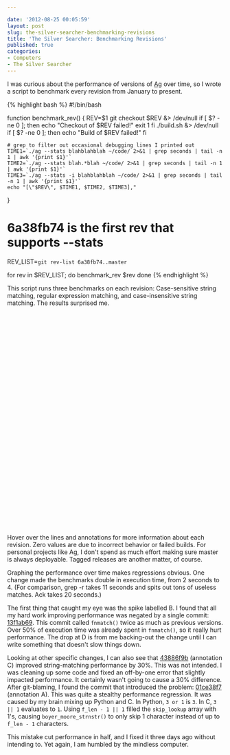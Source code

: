 ```yaml
---

date: '2012-08-25 00:05:59'
layout: post
slug: the-silver-searcher-benchmarking-revisions
title: 'The Silver Searcher: Benchmarking Revisions'
published: true
categories:
- Computers
- The Silver Searcher
---
```


I was curious about the performance of versions of [Ag](https://github.com/ggreer/the_silver_searcher) over time, so I wrote a script to benchmark every revision from January to present.

{% highlight bash %}
#!/bin/bash

function benchmark_rev() {
    REV=$1
    git checkout $REV &> /dev/null
    if [ $? -ne 0 ]; then
        echo "Checkout of $REV failed!"
        exit 1
    fi
    ./build.sh &> /dev/null
    if [ $? -ne 0 ]; then
        echo "Build of $REV failed!"
    fi

    # grep to filter out occasional debugging lines I printed out
    TIME1=`./ag --stats blahblahblah ~/code/ 2>&1 | grep seconds | tail -n 1 | awk '{print $1}'`
    TIME2=`./ag --stats blah.*blah ~/code/ 2>&1 | grep seconds | tail -n 1 | awk '{print $1}'`
    TIME3=`./ag --stats -i blahblahblah ~/code/ 2>&1 | grep seconds | tail -n 1 | awk '{print $1}'`
    echo "[\"$REV\", $TIME1, $TIME2, $TIME3],"
}

# 6a38fb74 is the first rev that supports --stats
REV_LIST=`git rev-list 6a38fb74..master`

for rev in $REV_LIST; do
    benchmark_rev $rev
done
{% endhighlight %}

This script runs three benchmarks on each revision: Case-sensitive string matching, regular expression matching, and case-insensitive string matching. The results surprised me.

<div id="chart_div" style="width: 672px; height: 500px;"> </div>

Hover over the lines and annotations for more information about each revision. Zero values are due to incorrect behavior or failed builds. For personal projects like Ag, I don't spend as much effort making sure master is always deployable. Tagged releases are another matter, of course.

Graphing the performance over time makes regressions obvious. One change made the benchmarks double in execution time, from 2 seconds to 4. (For comparison, grep -r takes 11 seconds and spits out tons of useless matches. Ack takes 20 seconds.)

The first thing that caught my eye was the spike labelled B. I found that all my hard work improving performance was negated by a single commit: [13f1ab69](https://github.com/ggreer/the_silver_searcher/commit/13f1ab693ca056698a370c65b8d139faed782261). This commit called `fnmatch()` twice as much as previous versions. Over 50% of execution time was already spent in `fnmatch()`, so it really hurt performance. The drop at D is from me backing-out the change until I can write something that doesn't slow things down.

Looking at other specific changes, I can also see that [43886f9b](https://github.com/ggreer/the_silver_searcher/commit/43886f9b08d0772b54f21a291a0794d060f700f7) (annotation C) improved string-matching performance by 30%. This was not intended. I was cleaning up some code and fixed an off-by-one error that slightly impacted performance. It certainly wasn't going to cause a 30% difference. After git-blaming, I found the commit that introduced the problem: [01ce38f7](https://github.com/ggreer/the_silver_searcher/commit/01ce38f7f578b6b6141385688ff3c068390635df) (annotation A). This was quite a stealthy performance regression. It was caused by my brain mixing up Python and C. In Python, `3 or 1` is `3`. In C, `3 || 1` evaluates to `1`. Using `f_len - 1 || 1` filled the `skip_lookup` array with 1's, causing `boyer_moore_strnstr()` to only skip 1 character instead of up to `f_len - 1` characters.

This mistake cut performance in half, and I fixed it three days ago without intending to. Yet again, I am humbled by the mindless computer.

<script type="text/javascript" src="https://www.google.com/jsapi"> </script>
<script type="text/javascript">
  // Load the Visualization API and the piechart package.
  google.load('visualization', '1.0', {'packages':['corechart']});

  // Set a callback to run when the Google Visualization API is loaded.
  google.setOnLoadCallback(drawChart);

  // Callback that creates and populates a data table,
  // instantiates the pie chart, passes in the data and
  // draws it.
  function drawChart() {
    // Create the data table.
    var data = new google.visualization.DataTable();
    data.addColumn("string", "Revision");
    data.addColumn({"type": "string", "role": "annotation"});
    data.addColumn({"type": "string", "role": "annotationText"});
    data.addColumn("number", "ag blahblahblah");
    data.addColumn("number", "ag blah.*blah");
    data.addColumn("number", "ag -i blahblahblah");
    data.addRows([
      ["44181463797348858cd784fe7ec6ba9595974f87", null, null, 2.447125, 2.453592, 2.527203],
      ["9926c63c704a0afc2b0ea7f6313393b764806038", null, null, 2.473893, 2.454713, 2.563011],
      ["91e4b6e1e5fe74b4db17123c513fb0c06a92f594", null, null, 2.436783, 2.450894, 2.541754],
      ["1abf57b3829f382f19af62728c82d3b133fec20e", null, null, 2.450197, 2.455612, 2.536369],
      ["ba538f80cffe4ddaaf4b415c866dae9188bc21c1", null, null, 2.443246, 2.450718, 2.531213],
      ["32864224da8fefded881352183d721d610679db3", null, null, 2.438948, 2.458986, 2.545355],
      ["614fd44de9ef2dfbe6271fa72180aea985da5e7c", null, null, 2.461758, 2.448127, 2.563501],
      ["fb48a3b889a20c4940cc19aa86a21d00dcd72831", null, null, 2.440569, 2.465999, 2.530725],
      ["5af86b876479c9edbb21e8b509773d518ce4ab5e", null, null, 2.439520, 2.453838, 2.847319],
      ["47b57a8bdc4bf1d48b0eb8e15181dea5a8a5e65d", null, null, 2.446491, 2.457614, 2.558020],
      ["c7333a5a120da189c0cd87765d11d7885b160b2b", null, null, 2.435911, 2.457472, 2.552993],
      ["54adfce0cf7099f7a13819ef5032347542c5938a", null, null, 2.454247, 2.459558, 2.535551],
      ["4668634e32da322f8218370e283a0bc08bf9c873", null, null, 2.471282, 2.452500, 2.543730],
      ["5c4c9ff750dabb675c02dc1bc233b5678ca3f088", null, null, 2.438637, 2.458889, 2.536287],
      ["ec643dedd77b0761af24459b3012aaecc2c6faea", null, null, 2.442934, 2.459810, 2.562315],
      ["a9b9420e9615f2581fb9d16325817effd1f35081", null, null, 2.447522, 2.465832, 2.528757],
      ["b1f0a4ee05d0d58661da764d17078ea5475e843a", null, null, 2.429483, 2.438657, 2.519221],
      ["7601fbb470ab9101e95a6c2c6a5e5f8f422deda6", null, null, 2.436860, 2.440311, 2.519275],
      ["02922b0a55009963c0f1a323567bcae45bca2e86", null, null, 2.430598, 2.435130, 2.524473],
      ["5c99f5691688547499216d0c7daf1f6fc89a5828", null, null, 2.447069, 2.436634, 2.523311],
      ["ee2127039e6a4311b3e981658a6546b6ed130383", null, null, 2.424768, 2.441598, 2.515442],
      ["18b46a9dbb76604da4615ee2974779b9b9a05bc4", null, null, 2.444614, 2.439495, 2.529400],
      ["30ee9bc6500f1429b224de5c8227d728d4cc167e", null, null, 2.426228, 2.465079, 2.526369],
      ["ca5e7779ac47701e67e875f13a93503c4313a9a4", null, null, 2.429907, 2.439126, 2.518858],
      ["65d1b934a7589a80410868237d2503310a77e8c0", null, null, 2.453211, 2.454187, 2.526243],
      ["05e0995ce547624b88d643952ed2e863298cfe50", null, null, 2.431570, 2.450094, 2.548102],
      ["d52073085016ba989b1bdd2e8c22b169e9727578", null, null, 2.449881, 2.500533, 2.517854],
      ["e60d56e62d99cadd46cee9e1fdc528dbfb82915c", null, null, 2.426334, 2.456009, 2.535067],
      ["7efae7e370a0d8e1b69793780e09a3ca03d15820", null, null, 2.429736, 2.442382, 2.513814],
      ["bc4d9009586c869f3cf0327e122e4129dbd186f0", null, null, 2.424551, 2.432463, 2.521448],
      ["f77f80978fcedd9ca885c7d492832333a3b843b0", null, null, 2.425331, 2.445421, 2.537143],
      ["72ef24539a8cd5aacd739685c6438e2b91c59a44", null, null, 2.435381, 2.458320, 2.523315],
      ["c2ccd15007fb9aa77ab9b835c1d416b56bf91e74", null, null, 2.424482, 2.435457, 2.513840],
      ["788be3f4c26207ff275d0c1f4a1c810fe9f0e71a", null, null, 2.430501, 2.439303, 2.548394],
      ["64d2ea1dc734770601dbfb9f86771b7d32166fcd", null, null, 2.445332, 2.454144, 2.546450],
      ["60f53d9f68ea423c6120f59146ad1a85b1e2fa56", null, null, 2.449715, 2.450280, 2.523617],
      ["22ee1595a422b308703e1ba2bf63515a4fc36089", null, null, 2.436010, 2.467538, 2.540509],
      ["d5d8ed42037bf8caeaaf0d812a6204b08f184382", null, null, 2.435768, 2.447740, 2.533074],
      ["f7c685dfff75721357b0842d3d54cf8e4b49f1cf", null, null, 2.428962, 2.444708, 2.525685],
      ["377b56ef3f37b5794e5d9abf6a59eef87a2e25fb", null, null, 2.434137, 2.476335, 2.527977],
      ["41ec571e08ead282db02cf82da10b0efb817b902", null, null, 2.440679, 2.456361, 2.517147],
      ["2a72344b080aaa61b7cd7fe77ebcd13b62024e7c", null, null, 2.436124, 2.446591, 2.525233],
      ["863ba982a1f9dd333ff2a80108873d7854a201b0", null, null, 2.421414, 2.440348, 2.522223],
      ["dd466b650d0e62a396bcbf3f5b4be6b8dd45771a", null, null, 2.418038, 2.451946, 2.518171],
      ["b3e8409f3be903e7941e46e87b5245e6e21f0273", null, null, 1.984703, 2.444653, 2.074315],
      ["d07cf7562e09767c0c1dcee74e3ca900e13875cc", null, null, 2.003524, 2.458804, 2.091102],
      ["76fb0928ba768b8d1fee038d1ed5176524a7bd49", null, null, 1.991097, 2.439053, 2.085998],
      ["fd9588264f63efa95670f62c0550a8a4ed07e32e", null, null, 1.994781, 2.463081, 2.073776],
      ["be38a9be58a63e35f635ed14fdc7642c2cd0dac9", null, null, 0, 0, 0],
      ["5d5735b45816d431785d5c21af7a3d364a056348", null, null, 0, 0, 0],
      ["9b8df2393ae9a5fa1330ee5181482b0315f1ad93", null, null, 0, 0, 0],
      ["a213c896924b6ee6f65efbd2e5e61fad6257105c", null, null, 1.990307, 2.438545, 2.084614],
      ["e693ad32b02dbeb9414ae187ae39fd9beab9849d", null, null, 1.991329, 2.454921, 2.077483],
      ["9151801fd84e97475d9419008a30bac4a3c092db", null, null, 2.006487, 2.436207, 2.077086],
      ["a57c478eb8b265918e7ad8d69c480500baa564e9", null, null, 1.999940, 2.470325, 2.076662],
      ["5b904ba6327867e1c558cea19113fc9e8bf5f06b", null, null, 1.993385, 2.437301, 2.086165],
      ["06e52ff12da321952b5143855b6357ded15f80c2", null, null, 1.983818, 2.453530, 2.104478],
      ["024148b7997c5a48ee6fe85d1d4903a2070277ea", null, null, 1.985188, 2.450912, 2.077209],
      ["01434f9cd1a41d30559216f38ac3ec7b9b33a628", null, null, 1.999970, 2.443262, 2.083799],
      ["39e1045673a74ffaa217f9adb0db4735a8b8f8ca", null, null, 1.982899, 2.466367, 2.077040],
      ["921c8f1f3fbd10d75a8c0a5880f1d53984218e07", null, null, 1.979510, 2.452259, 2.099135],
      ["2064b30bf024e7a4b1cc7c23d4736538657acab8", null, null, 1.986939, 2.441607, 2.129032],
      ["652c019388c341fddfda53b3e2af26200d6c5052", null, null, 1.987917, 2.444718, 2.081224],
      ["60a610fc4b4113d26441b6b06055c1ac51578c2d", null, null, 1.991632, 2.445602, 2.076806],
      ["919e87053555bf5815c89a32a09f41edc5158840", null, null, 1.989961, 2.440160, 2.098846],
      ["c729abd1804632436e5a201b00d255c5f88b9a96", null, null, 1.990774, 2.446929, 2.086138],
      ["58f1f946135e2e9d83136b37df43709622054735", null, null, 1.998313, 2.443143, 2.088732],
      ["d5a769d96c9e6a1bf386d90f5db014edbdb3270c", null, null, 1.986815, 2.442869, 2.089600],
      ["9fa2bd4a424dc28c8ae7b9f0504a4914064d8027", null, null, 2.009126, 2.467219, 2.097220],
      ["6e0207f03e234ae32c93986999719ee71dbf3206", null, null, 1.997648, 2.438297, 2.085471],
      ["43eb7b2c2c4c046ed4e580e3d8386bae120b59fb", null, null, 1.988282, 2.449209, 2.084520],
      ["bc090fa6b996b0f0cc8718a0ddcba1f3f1eb3739", null, null, 2.000312, 2.437428, 2.078026],
      ["4090b355c70317ff15ee48715852f69046fc285f", null, null, 1.990429, 2.446452, 2.074055],
      ["8f393b41add25b3d2338cec1018345c2aabdd882", null, null, 1.999358, 2.469972, 2.072981],
      ["6a9bb993424dc2a70c78d812ff4865a240cac060", null, null, 1.978296, 2.433705, 2.080953],
      ["2fc9385436688d27a19002eca006ae490a9d699c", null, null, 1.984752, 2.459250, 2.074600],
      ["a34066802370b5ac32054a84e9423fb574cf6df1", null, null, 1.998852, 2.446769, 2.074730],
      ["1ed88db73e4ca1d9bc88af3f407f896257f289d2", null, null, 1.982650, 2.443469, 2.074420],
      ["b11efd868edaa52ff2cd22d4caa6bbe2e9cd8d5e", null, null, 1.989391, 2.437501, 2.091405],
      ["3bf01c6b20f27d0d3ab8f9c8ee5b40f0d3b9dd94", null, null, 1.982501, 2.446276, 2.073916],
      ["396c5c9a722c090fa1fb55a451296d9821b3a500", null, null, 1.986673, 2.459830, 2.103038],
      ["55817728a18e92e1ffcc0b4d678c0041da7f9af4", null, null, 2.002161, 2.446594, 2.071708],
      ["6c8100f10a3c60903a88f77c94b5c41809562c9f", null, null, 2.017487, 2.436787, 2.069611],
      ["cf5ed11ea92ceb227ee338b9385255c33855c1aa", null, null, 1.983354, 2.446266, 2.081212],
      ["c8e777c2a66caaa7a6b6c7d25c106c87d4c54f31", null, null, 1.978300, 2.443377, 2.075673],
      ["724c7a46fd6d44c47438e0ee5148c42b75eb6c17", null, null, 1.990762, 2.446563, 2.078793],
      ["afd80cd0bff6f5def7fe85984655369f44c2533c", null, null, 2.010005, 2.446422, 2.077540],
      ["86df322972564cd324dab4926d97398a09d469b6", null, null, 1.993575, 2.438844, 2.087920],
      ["ec77b2abc5c8bc9f0b2587085553cb5039c7c211", null, null, 1.989948, 2.461909, 2.104959],
      ["f5bfa73f129b54057fe147ae945851c22c4aa082", null, null, 1.982831, 2.468843, 2.089512],
      ["ff2338aeccee6a1b912184cfd68b99c53d5b9c9d", null, null, 1.988492, 2.433783, 2.077977],
      ["c4a47759f57511322d10a40d4b1e7647a714a5df", null, null, 1.995386, 2.447903, 2.095025],
      ["fbe3bbc31f3bddd4968aa2c31420492a925d6a7e", null, null, 1.979621, 2.457107, 2.076299],
      ["0827f55e9e863e11af9a29970b3b11b789341f67", null, null, 1.995432, 2.433888, 2.071612],
      ["47232105524f6fd7d25e35093ec5de8dcf8ddeef", null, null, 1.995904, 2.441060, 2.093383],
      ["2fdf3522bd9855d1146beb5bf1b361a0948ffffb", null, null, 1.981267, 2.436139, 2.081561],
      ["80b324cce030961445720b806509cab54cc7fe67", null, null, 2.011628, 2.446469, 2.067112],
      ["ae204d4fd57ca18ffb74d894e6b49806dbb55d67", null, null, 1.998857, 2.448184, 2.100410],
      ["21603b561d45e17c877269aa61347c18899d0002", null, null, 1.993097, 2.443495, 2.087485],
      ["c8ed59b8c1c9f2b9eb5ad3955a8d8e746566f266", null, null, 1.995517, 2.462944, 2.087436],
      ["01ce38f7f578b6b6141385688ff3c068390635df", "A", "01ce38f7: f_len regression merged", 3.377963, 2.461669, 4.157862],
      ["a4d0c4aa873e5d0d7778523608120344acb07898", null, null, 3.367368, 2.434579, 4.149762],
      ["c7dc78cb0dd42fddf4a60779e499abe100689367", null, null, 3.389791, 2.432447, 4.138125],
      ["c2a74e149e5c6ff47f2b227d9f9b2ccaec4e723e", null, null, 3.373089, 2.454335, 4.146946],
      ["be67bd77f5668d0b6f5805edfbd13d2146777b35", null, null, 3.378335, 2.465618, 4.148667],
      ["abb4a7a356d6ab6c2deff069902546e79e9a64c3", null, null, 3.370707, 2.442066, 4.146086],
      ["271bc536ebff69081bf5b81eb8d009df0a4fe07b", null, null, 3.371801, 2.439444, 4.148813],
      ["ebb212ee571147fa4bfb4bed3545815176de65a0", null, null, 3.366095, 2.441801, 4.145235],
      ["7d6d36214b42a549a5b293dba1cc5baa7650cdab", null, null, 3.366371, 2.444828, 4.163001],
      ["b9ae7dd90fed6c7dc1ecc1ddc732ebdf6c2773cf", null, null, 3.387894, 2.437446, 4.172279],
      ["d009d56a2af64bf814f72f8ff53089ff4cc142ab", null, null, 3.369680, 2.446599, 4.149243],
      ["d0b840091c958a1d40b81f9199a533314305a8a4", null, null, 3.378871, 2.446280, 4.164922],
      ["6ac56f526b24943362b9b8550fef1fe87ea33589", null, null, 3.371362, 2.467731, 4.156095],
      ["83fd04f18e538d023d0f6b8a532b2921bbbfcae4", null, null, 3.369101, 2.462016, 4.158034],
      ["a23313a830b58543c48351e36667111fb3c6520b", null, null, 3.385256, 2.446307, 4.179936],
      ["288545da09b8b19354a2f77d0b1f66239c1f12ea", null, null, 3.372999, 2.450938, 4.161639],
      ["12bbfe2ef33968410dc7c199625ce84df76de82e", null, null, 3.372526, 2.449366, 4.145652],
      ["f3398f648c5bf22458b87b5c5a7688979765015b", null, null, 3.373155, 2.448724, 4.159741],
      ["01f794772ebe12e8c59160c1cc6d323f07a17d4b", null, null, 3.388716, 2.447356, 4.157551],
      ["592b106744b8888b6802561dfb1bd5d0b38d4b43", null, null, 3.397420, 2.498142, 4.177687],
      ["c669012f1d05a79614ea5762c7c7748849d26fdb", null, null, 3.409753, 2.494966, 4.177659],
      ["d9bea19902295d584914eb1a588020ed9b0c54c9", null, null, 3.413015, 2.482636, 4.191814],
      ["80e927e7b5e95b728092daf91ba62e42b9053e98", null, null, 3.404508, 2.464561, 4.208573],
      ["08e959c14b90b8507b9ccd42d165ba2d45a2b4f1", null, null, 3.383826, 2.444092, 4.155613],
      ["66fbfde0e024c7462126dabbcaf40492ab4af69b", null, null, 3.391393, 2.459407, 4.169599],
      ["cece178602d87f04b70d1126f7dc8684d273725a", null, null, 3.375776, 2.443057, 4.166286],
      ["79ed7ab95aea3af33c3eb2e40dac38ea8b9edd0d", null, null, 3.369318, 2.455881, 4.155988],
      ["34324cda6382520d87a8b12f8756ce291c523249", null, null, 3.389426, 2.446095, 4.168191],
      ["803a1e34566db9284451bda0a60bc97ca9d535e7", null, null, 3.373488, 2.447734, 4.175015],
      ["5e1fcc440a7c413c902a6bf8d23ad5278dc99a74", null, null, 3.388223, 2.462079, 4.172446],
      ["90da3b1aa8ccd2e70893539122055a970c6a0112", null, null, 3.369852, 2.433170, 4.165103],
      ["9d29f3cfc9598bac8c2dfc74cebf35973407d53f", null, null, 3.375709, 2.432685, 4.157755],
      ["f296a8400b8fe069aaee7ec0cf38c9f7eaff3b86", null, null, 3.408446, 2.442644, 4.159905],
      ["3b61caca996538e24e051484f5c4c729c319f5b5", null, null, 3.378740, 2.446075, 4.154357],
      ["3dfb19dd124b05e70d741c9834b02e81775eb83e", null, null, 3.374147, 2.433200, 4.168372],
      ["021c643ab3ca6f49d89c201b830cb7f84ad13598", null, null, 3.382248, 2.444008, 4.163469],
      ["3c62c85202bc03a4c24a666cf9b5c822d9854509", null, null, 3.384326, 2.456229, 4.153915],
      ["050ead66ee98abbfba639fd5ff7eded53c630455", null, null, 3.391251, 2.450174, 4.166621],
      ["c2a69ca522f0aa6dbc8bdbf55a87b0a2ecd971fc", null, null, 3.394240, 2.488690, 4.164327],
      ["b984997760662c7b4d050aaaf66348df4535c6e8", null, null, 3.400854, 2.444937, 4.143010],
      ["120528369c7393c597955cf04363de049171bcf2", null, null, 3.394592, 2.470610, 4.176218],
      ["a5b9b425739d30b853085d099974764ee5c5b919", null, null, 3.417348, 2.497213, 4.135078],
      ["787f1d597a6d9a6a47023fd52c5386d657cc180e", null, null, 3.371844, 2.449559, 4.165750],
      ["eededaf101597e6a89950c8b14c2238043f909f1", null, null, 3.373005, 2.452242, 4.141430],
      ["948235fe7734c32ebe63130079e8775d7ba2705b", null, null, 3.384861, 2.477284, 4.133059],
      ["7fbcd18cd2a32ff3991847f3a7be5d3d25f440e4", null, null, 3.376752, 2.439000, 4.147337],
      ["ecf72458ce0cbd53fc6990b1945008c9c09d3097", null, null, 3.371745, 2.462477, 4.134991],
      ["ef17f66af6c1569aa9131523c58c9106627b1ccb", null, null, 3.391283, 2.479770, 4.133682],
      ["c73b2b49a2f5a5925c73d5c20b1254f770b511e5", null, null, 3.371320, 2.435416, 4.120948],
      ["791baebde5b9843392bd3e12b2417775c342607e", null, null, 3.364361, 2.439484, 4.135557],
      ["02c8db0746b843aabe3591f0ac0d3194102dbd65", null, null, 3.367086, 2.450636, 4.133836],
      ["2ecabe929529036c50cb29e51e98656cd4c1191e", null, null, 3.426602, 2.443442, 4.152191],
      ["4b68fd82518f93d31bde3a0d2f877caa967328ce", null, null, 3.375576, 2.447898, 4.117739],
      ["67b11b9075b656ad732b9f11010e7a6529220ad3", null, null, 3.373322, 2.450911, 4.130094],
      ["97ceb11b519e3da70a7f4dfea9a0b0d6bf3a4135", null, null, 3.385565, 2.448850, 4.121511],
      ["85c2391ea1d5d35ddfce4347e08bcf5ad6ebf23d", null, null, 3.393762, 2.438625, 4.139237],
      ["9922595ee238746ee8ebf6c82fa45f4bf2688d9d", null, null, 3.376781, 2.461837, 4.122396],
      ["0f98780d98491c40f16a5d66ca063f9adf95b6d1", null, null, 3.379936, 2.438224, 4.145989],
      ["cb4576205f40133e6240dcadc61a2be8cc8b0dd2", null, null, 3.383140, 2.452794, 4.146494],
      ["b498a1ff80078d69d166863c2b73ab96778557aa", null, null, 3.375569, 2.443811, 4.159419],
      ["88dfdaed5dc17c70d0d871abdcede8b4fa9e7925", null, null, 3.381701, 2.447041, 4.148097],
      ["271a1ac1a4edac819e97edd2560cfb392bf4008f", null, null, 3.393978, 2.438406, 4.124370],
      ["e03cc849ca6b937913451f17766ffa0498967172", null, null, 3.382511, 2.438884, 4.152171],
      ["a2bbca668dac9dcfbf55dad2887d2d2569bae2f7", null, null, 3.376544, 2.469733, 4.137337],
      ["46cc97f1ebe843e93825fbf8245d2dd2592a3a73", null, null, 3.410317, 2.445527, 4.150124],
      ["c9f0febab1c59100a6b043cea41a011945e2e555", null, null, 3.379966, 2.472316, 4.172507],
      ["38124cc098106d576524f80f54172e6dcc019ba7", null, null, 3.367375, 2.444692, 4.168881],
      ["5bd96365ea66d1e31434fee57a23776d59b0134f", null, null, 3.371760, 2.455825, 4.142805],
      ["cf404e7058d0c326496518793f750f87d88d13f8", null, null, 3.376012, 2.459811, 4.135952],
      ["3c76c311f04c05ca582475beb99199054cb87278", null, null, 3.370016, 2.454269, 4.157296],
      ["9d11c0aeb784038f276fa158db188a9a92f2f72e", null, null, 3.393318, 2.448701, 4.139382],
      ["b4dd2ac496edb75fec7bc4f66dde2fedead23b6f", null, null, 3.383004, 2.447838, 4.106657],
      ["d0c87efcb415df74d35b4d075de908226f014edc", null, null, 3.383180, 2.439505, 4.115547],
      ["342616d897c4fe0ba35e785f1ca597ccfb4d9c73", null, null, 3.361342, 2.437666, 4.115183],
      ["d0a90ba902a725f87e8e6a85cea75c5e1d5dbcfc", null, null, 3.393530, 2.432988, 4.144498],
      ["244c054765a4481964be70031feb152e4de487da", null, null, 3.369481, 2.453924, 4.124592],
      ["f3e758652242921f06dfc7e8e833bbe4620dd98e", null, null, 3.372571, 2.434514, 4.146761],
      ["93ec377cf7cee12ee0a88ec1fbf14fba2851693c", null, null, 3.389418, 2.437845, 4.170100],
      ["8922d47fb623a555e4cce2d58934a0b5f5a4a30d", null, null, 3.383234, 2.434587, 4.151629],
      ["5c5a80cceaf45a1c42f66e1e22d88d0b608ba0aa", null, null, 3.376097, 2.439530, 4.110586],
      ["2cb32d9deaa8ee7109d2a985e13c7942f5853589", null, null, 3.369464, 2.441511, 4.154448],
      ["f5ff4c1e16a3ea12f47d7287567314d3f128487e", null, null, 3.365595, 2.445619, 4.109026],
      ["4df1434d9e481c86ea893495bd3c125f2e0f44a5", null, null, 3.381867, 2.436847, 4.129170],
      ["2492ce8c639de27e9995fbdc696be6dd655d2cfb", null, null, 3.378104, 2.439621, 4.109741],
      ["0ae97c47213e178584429afacf7b2547dda25bb0", null, null, 0, 2.465297, 4.112984],
      ["ab1597ee20db6afcaf733c8d4df08de560eebf64", null, null, 3.376278, 2.452892, 4.118869],
      ["3855198029470f1dbf9aecf5b5f96dc21a156c2f", null, null, 3.378566, 2.468009, 4.112814],
      ["3c2d3a683b84aa69d78b002e4c197ac2f4a9e768", null, null, 3.371216, 2.451496, 4.114492],
      ["13a98823f0785bd604e1b1111b11d66e5c3662df", null, null, 3.371756, 2.467337, 4.137275],
      ["cb06abb26ec75d10f2e47365e2142cfec3d38667", null, null, 3.371908, 2.445979, 4.110945],
      ["9608148b1f34c73e7d91893e643ee922bd4f0bb2", null, null, 3.431455, 2.465980, 4.169697],
      ["6c5e914d85cca9a9447148b47ecace09ff37a4d1", null, null, 3.410944, 2.463171, 4.208605],
      ["accf1469b51e35d5dfddb0c799c50b68c495681f", null, null, 3.411456, 2.459286, 4.181567],
      ["69ea39418aa9a241857237aba985579e295b6bf7", null, null, 3.419907, 2.465325, 4.165896],
      ["29c3e83f2faf1a27b988bab0626b361e8e9a238f", null, null, 3.422150, 2.466016, 4.171864],
      ["fa1ecc4bb2bec7b5f5430a7b985340796988ee84", null, null, 3.416602, 2.470124, 4.191182],
      ["02e799d990e7a89ffa86411572d739218e57d031", null, null, 3.429096, 2.504419, 4.201781],
      ["e188c6f551c2984ae863d1307a4781e571855e73", null, null, 3.432633, 2.468202, 4.220917],
      ["398906bd89f9919552eed244ad2c0b9f073ed81a", null, null, 3.419122, 2.489840, 4.205337],
      ["864b741a896ccc1e4ba2fe2b7366b91dedde46e9", null, null, 3.419050, 2.475661, 4.224925],
      ["7bdb00eaaf248cbd74f235513326b19174394f17", null, null, 3.422962, 2.467400, 4.191271],
      ["e31b594d79ed94d2da87119c3f5c6ed60baee178", null, null, 3.430546, 2.461133, 4.189068],
      ["be0ae2b6f345d5533cee1297c72b7f55a0cf535c", null, null, 3.405376, 2.469362, 4.222262],
      ["e40c3ae722955952511ba6ce60ae271657ee0dae", null, null, 3.419929, 2.463213, 4.228332],
      ["dd489ddcd58ee6f4f799bca6c2f6bedcf1264e69", null, null, 3.401878, 2.478947, 4.192330],
      ["07c77127a700f49799933a6fc3fa1aa5ad5e2a1c", null, null, 3.431828, 2.483441, 4.200928],
      ["8d94db1aa6ee6b8e84c7afff1db7894a303f06fb", null, null, 3.436611, 2.463494, 4.216776],
      ["7900108972268d580f31c0157112206efc3d8028", null, null, 3.406970, 2.462535, 4.195542],
      ["e8cf444412eb9063b6117c7a46334009603e7335", null, null, 3.420837, 2.462999, 4.206206],
      ["5031363fbf4a05cb779319a8886437150ae6cd4e", null, null, 3.422489, 2.462190, 4.192160],
      ["73e6b835e9d4f183393ed1f3c28c0de710165c67", null, null, 3.448530, 2.474781, 4.228883],
      ["2614c541563cd9cfb3e2f4003784ada4066d847f", null, null, 3.416183, 2.464766, 4.198776],
      ["7d7175defaceba131e03bc4b1ffc73012cfe98e3", null, null, 3.410865, 2.487102, 4.192813],
      ["e2e3024699c9569cdf75c9f916ddd1ca9347cd46", null, null, 3.403864, 2.472878, 4.181911],
      ["84c84c42a4c09cc4b0bd3cb90a5717727634f423", null, null, 3.419543, 2.466621, 4.188022],
      ["90f201ccdcd764aee1b51eaab44d03976513cc7a", null, null, 3.409237, 2.462857, 4.181515],
      ["b81187f8e7128b432a684334c7a71aa6b0847390", null, null, 3.404493, 2.469129, 4.187888],
      ["e4f07b0e7e9df0eda56db34e93415858a9735fd3", null, null, 3.412915, 2.479310, 4.188517],
      ["720a095370edd04bfb6689cdf5e07e846dbf42cb", null, null, 3.415351, 2.460416, 4.196359],
      ["08ca63a3959efeb149cec6931b8dedecffa6c624", null, null, 3.406785, 2.484412, 4.174979],
      ["4e160506c5834bf1991b1a717ad48280a2dbd56a", null, null, 3.410153, 2.474941, 4.191427],
      ["846602a76a5e496a6b60257065184299b5db9f88", null, null, 3.271459, 2.315252, 4.023805],
      ["cd149d2730988dec43fa0f5238b263b7d98af38b", null, null, 3.229680, 2.292136, 4.013083],
      ["447342780807ddabd48b854627af2f2445db29b7", null, null, 2.962129, 2.021868, 3.716301],
      ["a924f1aa0e4ddeb0a200df607957d160db07d31f", null, null, 3.401837, 2.465051, 4.191990],
      ["38f2a59dcf60d9e5520d95eb54c8555f09308e6f", null, null, 2.966708, 2.011762, 3.720341],
      ["cc92da1ed30ef979c633113f8b436707d337bf03", null, null, 2.967511, 2.026299, 3.723113],
      ["75ad1b0463146696be580ddb061fe4f3124251fd", null, null, 3.425921, 2.461033, 4.183485],
      ["7b25302f0c7ce50a74f6fe4c0d0486046501b082", null, null, 2.965658, 2.016821, 3.745114],
      ["e37a611763a64405af5f25d68744f14e05435e6f", null, null, 3.432558, 2.469488, 4.167366],
      ["5568af3bb0ce034f73192d35648c4bf859c89b12", null, null, 2.958548, 2.025064, 3.745838],
      ["f626d77f1177928ae2e4878a677edd290ed661a4", null, null, 2.960301, 2.029338, 3.755446],
      ["3e7572f56274b22c6d12c4a9904589604634d3ab", null, null, 2.967340, 2.016821, 3.749741],
      ["19837b6b56dbabef673defbc942443787af8e580", null, null, 2.972394, 2.019595, 3.751082],
      ["059cd50158c696a021d9efdf3e9ef92d90dac5ca", null, null, 3.018297, 2.022996, 3.748312],
      ["65c3e69e9375ef571668de7512d6201827554426", null, null, 2.973592, 2.022361, 3.748559],
      ["91dc40b95b5715b903cf6a68270476b1a9f0dbd8", null, null, 2.985852, 2.023497, 3.750687],
      ["f50330594c1bf38067e40d42a853a350cf7c7d22", null, null, 2.966161, 2.021342, 3.717740],
      ["b0b09ab51194239e4ef4364165d7c96d09e390e1", null, null, 2.964912, 2.030856, 3.754623],
      ["25fc6567630de415b7863fcbc413640e8d5e1836", null, null, 2.968455, 2.024658, 3.744916],
      ["b29602da3e3e767ec968b8cd9aa79f2d7d8b22e5", null, null, 2.971299, 2.020640, 3.732414],
      ["1ad63c0bb0bf51fca2b878beb166818515d70ed3", null, null, 2.966147, 2.040306, 3.724233],
      ["4c0d6d5bd972b93fc9db1ce6fcb83268caf5b6e5", null, null, 2.966338, 2.017422, 3.725272],
      ["e33613917a615366346ce0710046723be41d688a", null, null, 2.970179, 2.016712, 3.719732],
      ["c5f6946203addda873ee473ece3479dbf9bec2af", null, null, 2.983822, 2.020542, 3.720929],
      ["39afbd583b6193772b03b6b9e9dc5e39c4ab4cbb", null, null, 2.969040, 2.023860, 3.721124],
      ["6023b7ecebd6f1b656ad11d9f51fedda01cdf15f", null, null, 2.964539, 2.012575, 3.719941],
      ["7a0a34c632414df081cd16bba3e0d59bc14e4e65", null, null, 2.975127, 2.025977, 3.723680],
      ["d6e949e989496e124092273b6ab4e69f92f9c2e2", null, null, 2.971710, 2.014317, 3.727408],
      ["443766d199be405349466afb0fce42ff33b9efd7", null, null, 2.971018, 2.017154, 3.729418],
      ["c44c80bb071cc1cfb8cad70b078cd9d88cf21a19", null, null, 2.965927, 2.085084, 3.730923],
      ["264d9b1ec5037f5ce89f3db6a564304b1ad3496e", null, null, 2.970820, 2.026575, 3.733275],
      ["0843765b7aaaef4e29dfd32f84b94bd336694f1d", null, null, 2.971056, 2.020613, 3.751976],
      ["206b625d3844c36f5f7bc9b4d1fb911daf90ea9d", null, null, 2.974799, 2.024329, 3.752738],
      ["e1c6a2c18d848ac888db8df4f22795201dcb9d8a", null, null, 2.969356, 2.024046, 3.756294],
      ["89108c0c3e4ea0c97072d6a73612111db1be95dd", null, null, 2.975955, 2.023907, 3.750235],
      ["0e86170d2723b756433654a6faf236faca9034bc", null, null, 2.966366, 2.025738, 3.720976],
      ["cebaadb9a1cd3cb5991b4a53f01edb40ef8cea1d", null, null, 2.979919, 2.021649, 3.723353],
      ["7d9876c310fc1e3c91a113c138bee2fc9b8cacb5", null, null, 2.964734, 2.036793, 3.752784],
      ["c62768f270dcfcf4bf8fce2a13c2a4986a07e4da", null, null, 2.968237, 2.027751, 3.745288],
      ["18105f62bacf8d25bcf06308ac7e4e886bae47b1", null, null, 2.967468, 2.020005, 3.746565],
      ["99c4618bfe32dfd9caee6287c1d96e45e3a6e0b2", null, null, 2.970008, 2.022417, 3.751997],
      ["3c4f402a22ddf0df1aa84c4e9b89306784a5852b", null, null, 2.962860, 2.016578, 3.743910],
      ["ba8119f7c7e49092f9e7bd70b5c73dd2cb85097e", null, null, 2.964723, 2.011412, 3.720742],
      ["b8d943e4a4b7107b6d7221e012a1b8d03bda6d7c", null, null, 2.973731, 2.028645, 3.751517],
      ["b83bccacc320877c952fd23dbc231c48ebc2096b", null, null, 2.965543, 2.020035, 3.754843],
      ["d4ad35740ed13c09ddecdd9b4dfbd9735a7006ea", null, null, 2.962838, 2.018163, 3.724021],
      ["f4c0a21171fec31cee24dfd0834c6760f6f780ce", null, null, 2.965072, 2.019965, 3.750775],
      ["564c277a0ff0b3230e824e93d410a53e06995ad1", null, null, 2.959476, 2.021491, 3.746678],
      ["4c05a3435346fdb90699c310deac12abf64ca151", null, null, 2.966509, 2.023210, 3.748340],
      ["1e56553ae2fd86df53006490f664154438f74267", null, null, 2.963831, 2.017139, 3.740130],
      ["6650718bcae611b7722d2c2dacee37aa33fa5319", null, null, 2.957795, 2.016136, 3.740518],
      ["a84d8771994fc4ee4a4661c6a6be011c03185ccc", null, null, 2.961467, 2.019988, 3.746856],
      ["fff69a7f78490a4c25b2431d8ed33df7d50aa336", null, null, 2.960490, 2.027357, 3.740281],
      ["f83ba727c170639f9efb0dfaa5159b00487e263d", null, null, 2.957380, 2.022456, 3.740356],
      ["f91281e7d95b0140fd957b9dadfe1b485d1ffd2a", null, null, 2.961492, 2.017142, 3.715778],
      ["24a05c2bbcb6972df4047f7a1332737cacfbfa96", null, null, 2.964194, 2.007934, 3.724442],
      ["fa534101f73ffb469e045644683e9d91aa9f0c22", null, null, 2.960066, 2.017654, 3.714708],
      ["376ec39f99f194a4e116763ba2cc6234445d014b", null, null, 2.968660, 2.013825, 3.725117],
      ["c67cb794cc95e9e6517089b45a27b535366f5ea1", null, null, 2.985443, 2.018516, 3.747565],
      ["eacd08a55a7a55a99f37480e3587a11b3e99decc", null, null, 2.963644, 2.025092, 3.724415],
      ["bb3bb126d016ca910d0f6e5ae77b98309ff48196", null, null, 2.959822, 2.018071, 3.716182],
      ["87cc25ec06ab4228e1913518fe0b3d788f9b5494", null, null, 2.967945, 2.025708, 3.717279],
      ["b31f1c4d3a86a822462b57eb8bd71a0c351b9387", null, null, 2.965595, 2.020228, 3.722413],
      ["1e8ee0f72e01a3ba2ff056ecb6ff83a781367ebb", null, null, 2.963074, 2.011984, 3.725706],
      ["e5283addb9cd932c10cd53687f4e4905238a0aeb", null, null, 2.958336, 2.016854, 3.721910],
      ["4e1c9a74e9917ee6ffec99de406db91ce4c116e2", null, null, 2.973316, 2.024078, 3.717697],
      ["a9814bc0c155762fbef0cfdf778fb610808e4078", null, null, 2.970298, 2.020455, 3.713241],
      ["308a1a4f74c7c86001a37183e870dbe3ec6e583a", null, null, 2.957707, 2.024121, 3.713376],
      ["3165aa89efe746cb0aed7e8b0ef65f580a9ae79f", null, null, 2.960797, 2.015287, 3.716353],
      ["7ed6df2f3762faf6875e5c3d80a807391a41869a", null, null, 2.960449, 2.012286, 3.716940],
      ["635fc518bc645bb1e80c6b8b47888687ee3b4c0b", null, null, 2.964717, 2.017610, 3.717038],
      ["e74bf923e0b9608b47c268852668968fe3d9a1b4", null, null, 2.960105, 2.013686, 3.722889],
      ["52bd18633974f2f119e9b99420bfe201cd622fef", null, null, 3.024687, 2.081073, 3.779906],
      ["a8af9e99c892599ba03267ba09df282542e1ca3e", null, null, 3.014810, 2.058585, 3.765133],
      ["f5b77a390e12766160cefb8d1cdbdcd71a3e9d59", null, null, 3.001102, 2.058149, 3.761627],
      ["5ceeec4638f5029243cce12465094cf8d4ab59c4", null, null, 2.996342, 2.058766, 3.764098],
      ["c9be2a33dec91c0dc7f95128256a11b8ea6856ff", null, null, 2.997805, 2.055842, 3.761751],
      ["27af74b99be47f53c2fbf9be3538790896ce5264", null, null, 2.963405, 2.015402, 3.735280],
      ["952f3df6afa27e6e93786f8be59d6b158cef6e1c", null, null, 2.964241, 2.013341, 3.737783],
      ["4f40cdc39c136c381dc5ce951b5f244dc0c81603", null, null, 2.957291, 2.024651, 3.745441],
      ["a8243dd366ab0e94ef8db1c02a009bf2fa5f3f64", null, null, 2.953039, 2.014701, 3.741622],
      ["8be3615955b18454792f66130b4238b1d34ee7eb", null, null, 2.961138, 2.018211, 3.739120],
      ["159d5f38e58e1738e551fbfa32ef0ba85c40d1f3", null, null, 2.955126, 2.009852, 3.747559],
      ["7c81685d4b1b179312b872dc918c6e0f98db9486", null, null, 2.958990, 2.017443, 3.739120],
      ["338569455cf55315915513bdd06451c6cac45f01", null, null, 3.006395, 2.056413, 3.779590],
      ["90d786ce2f1f73f4b3a38d9df4cfdb2f3653eb5f", null, null, 2.996402, 2.055301, 3.784831],
      ["15ce31f9948593cacf251be3e05eb01ef9d9c86e", null, null, 2.999644, 2.053916, 3.782821],
      ["fcfeb12db2bea3535489cd1d432b1249237052c9", null, null, 2.969830, 2.027432, 3.764273],
      ["822de236f764747eff02fdc86cd7a462f248a28d", null, null, 2.975003, 2.040501, 3.758824],
      ["595c1f44e58f043e7c005116931a037112984f3a", null, null, 2.968736, 2.027144, 3.736041],
      ["48e91ae16f914ad204c8509c2af65e8cb87a60d8", null, null, 0, 0, 0],
      ["80340e87ac1c764555f26a16d7ac4dfd39b66313", null, null, 2.868917, 2.213983, 3.403983],
      ["214a354b219f351a9fb16e87a067bbf29dda1a2c", null, null, 2.955770, 2.022342, 3.745777],
      ["86ca7d442f50bcbfdfa91c9338821b437041a353", null, null, 2.967951, 2.023495, 3.739375],
      ["f116277043ebad7c0814d7b1a3e1d75f2ddece39", null, null, 2.869251, 2.226534, 3.407933],
      ["497d967ce5727f6ac41380a96904e95f6d14c5ba", null, null, 2.895776, 2.223309, 3.411666],
      ["d4b298b37b83733490f70807991fdf0b44eb1a62", null, null, 2.860245, 2.218334, 3.407665],
      ["23ee5265e48e941f5a5e0a11ebf28362ad238f60", null, null, 2.868802, 2.232132, 3.417772],
      ["6cb0bed424e9e0dcb6b8c8c2a0d1b521540c0067", null, null, 2.874342, 2.226392, 3.418615],
      ["13f1ab693ca056698a370c65b8d139faed782261", "B", "13f1ab69: fnmatch() regression introduced", 4.878608, 4.218127, 5.385777],
      ["b4fc0ebf751492157307a86e3e54bc56797419a5", null, null, 4.898393, 4.231434, 5.384382],
      ["4f397d55d895c4b16b64e2f25edb9369b26ff895", null, null, 4.885928, 4.234113, 5.381661],
      ["c6c12ea45f615b7bd65c365c9a00ab11e904a168", null, null, 4.880621, 4.226011, 5.403185],
      ["e74f530212122db9acb442ee968a1a88d7f305f7", null, null, 4.890227, 4.274430, 5.423606],
      ["6e7f003bb604b8f6088cebea12b46b8c9ec78649", null, null, 4.864558, 4.231431, 5.413614],
      ["b16dbe3f0537d34f1029594c030ff95556c77196", null, null, 4.892476, 4.231853, 5.441920],
      ["34880f08f1f3def76be0ea9243df20dec3f9ae16", null, null, 4.858992, 4.209518, 5.389819],
      ["33a55ffb20c45820f0d5a6b4826f098559e0edf8", null, null, 4.856703, 4.241104, 5.393429],
      ["4eb42b8dc1e8b05acfa99e941134c67ee5152e59", null, null, 4.872827, 4.230502, 5.439097],
      ["13913f9ef61b04d956355b4a8fccd8efec1255fe", null, null, 4.873595, 4.213172, 5.388901],
      ["54e9b6b72f34090405fa8f9e05ab22654f9d662f", null, null, 4.861767, 4.228409, 5.396831],
      ["6d0984db41f267c17d0db058b3359e4eaa21a118", null, null, 4.880563, 4.214223, 5.422132],
      ["3e77e1d18597f04b3eeb93d78f593bad9834c889", null, null, 4.870204, 4.272354, 5.379283],
      ["aa86691e80d2222df1d86b99f949e999c47e0eb1", null, null, 4.853161, 4.241235, 5.421133],
      ["8f9cdbf3fa2f036392fce5dba47b85a71fad3c90", null, null, 4.891256, 4.207941, 5.442550],
      ["104fe8d8b080a218817dc38aa6be134957a7de76", null, null, 4.856949, 4.211376, 5.423370],
      ["b8bd824738e7c2fa2d6acfc805c1bb90c013be83", null, null, 4.872618, 4.227344, 5.418222],
      ["c8b365128f675da4d130cb65fd7aae07874f7918", null, null, 4.851715, 4.220805, 5.405464],
      ["6afc39bd33cbd52cba9289803a98a015a2bbcf0e", null, null, 4.856479, 4.210009, 5.413883],
      ["c8b3618b0418b3db8a146dd5ace2358df49de8e1", null, null, 4.854431, 4.243737, 5.385381],
      ["cd0c5cef973edc8ab8df1c1094cb6c3113975951", null, null, 4.864728, 4.253148, 5.053614],
      ["74109d313e374ee25d56bf338c6f7ea01e23a731", null, null, 4.865456, 4.235324, 5.055610],
      ["bda63b3e0af52568042594e993b6bff1ccc0b363", null, null, 4.876063, 4.226347, 5.064623],
      ["2c53cd151ecc4f2b529861913daf121d202e00e2", null, null, 4.860514, 4.221549, 5.055014],
      ["00c7af7d090950656fd17ecad2e75f57117bd3b4", null, null, 4.875544, 4.204118, 5.054620],
      ["935a262e1589b3ddc4ddc673dd07bd8f91a3f7e6", null, null, 4.866946, 4.219988, 5.044345],
      ["8e92201e4f0c8c1012bbbf44db86711f39851309", null, null, 4.858317, 4.232918, 5.381403],
      ["472658fda7f3a95f1fb9da9307729f17e9083bf8", null, null, 4.874117, 4.240554, 5.389618],
      ["4a486c90663e26ffff574a78fd317716684932d7", null, null, 4.885643, 4.213927, 5.041719],
      ["bc6af40051b1187ab6b52d23d75102e103857e28", null, null, 5.064326, 4.429129, 5.250805],
      ["34e37e1899c7c5f0fd7d71308218de8e1c635cb0", null, null, 4.866615, 4.205846, 5.048588],
      ["f086b7e79f811b9fdaa975774937d7ea1d0d1b72", null, null, 5.078002, 4.411902, 5.253474],
      ["161af74112c5a7674a08e99df7161424eeae10a6", null, null, 5.048926, 4.378018, 5.223259],
      ["2f042fb3525d0beb24841e1e0c00c45220bebc9a", null, null, 4.870644, 4.225939, 5.070287],
      ["75a62f263e39115c9c92d50b25782ed7386f0329", null, null, 4.880838, 4.226183, 5.078816],
      ["9bd65603cddf27ffe161fc590af922265eea3f41", null, null, 4.875169, 4.236619, 5.052533],
      ["8a566091e734427b291cc5832f7612ad76443b36", null, null, 4.887272, 4.216758, 5.040767],
      ["0737a433b7ec8092633860f5d3d7c290af74bb0c", null, null, 4.889106, 4.213205, 5.047751],
      ["62af73766403aebae50cda75bf908ffc7553dee7", null, null, 4.887563, 4.220549, 5.046889],
      ["7e5e7ba43cb3044e0df3008cfb4c2fe9a846acc4", null, null, 4.907754, 4.210485, 5.057654],
      ["43886f9b08d0772b54f21a291a0794d060f700f7", "C", "43886f9b: Fixed f_len regression", 3.894417, 4.203158, 3.909279],
      ["5e99d25ec226480800baeb455779734a1eaa5c2f", null, null, 3.871041, 4.217923, 3.924350],
      ["2531de37ccd021569fd53929e5a01c34a9355041", null, null, 3.884597, 4.390047, 3.915709],
      ["e03fc9a4d3d94e5d3e2a5bbb1ed6c9fb2b50c7bd", null, null, 3.880306, 4.217733, 3.902666],
      ["c862a82f12c6a10192198cec92d11c0d01b82e4b", null, null, 3.886981, 4.233464, 3.915429],
      ["99355a71c9745c5abe950bb0c3863dd2aa4677a0", null, null, 3.881602, 4.219853, 3.907431],
      ["e93290ca24bc86eac02a1056cf57330b3725242a", null, null, 3.889347, 4.214918, 3.917854],
      ["f6199062f0ebf1e83802ad76f1dc0f621b0549e8", null, null, 3.892026, 4.238733, 3.887202],
      ["bdc04e76f202bbfe39fe77356e30c29b27e5032c", null, null, 3.940819, 4.286703, 3.974053],
      ["8a843843e83c4cad8f53daa7e5b9564107ecd11e", null, null, 3.938665, 4.293881, 3.972416],
      ["227ad6ee106d0db55753caf68902b97a2d416408", null, null, 3.882248, 4.240623, 3.890136],
      ["f8a58c06106cee7222bfd8ba084dd3e788c33d65", null, null, 3.904567, 4.204908, 3.890956],
      ["f4cdbeb8e7aac3853687fbf653974bd610d462e5", null, null, 3.878047, 4.199441, 3.892196],
      ["ee0e507c67cabebe03d1f07b7b0d6099c1242979", null, null, 3.922079, 4.220613, 3.918369],
      ["b64de8fbbf9f2ec35a4ab7f3369431f79c483217", null, null, 3.929699, 4.278663, 3.945001],
      ["5e9a49fcb1f998acd573eef42c40cbc312c4af3b", null, null, 3.955884, 4.265117, 3.959516],
      ["4e73903f7033ae0808cc00a217c4608dd8da4931", null, null, 3.944441, 4.271839, 3.977377],
      ["a87aa8f822d9029243423ef0725ec03ca347141b", null, null, 3.981451, 4.266946, 3.959043],
      ["e344ca087099431c1bcf733b3ae28316f6932683", "D", "e344ca08: Fixed fnmatch() regression", 1.948765, 2.282791, 1.950637],
    ]);

    // Set chart options
    var options = {
                    'title':'Ag benchmark',
                    'fontSize': 20,
                    'backgroundColor': {
                      'fill': '#eef'
                    },
                    'chartArea': {
                      'left': 70,
                      'width': 575
                    },
                    'legend': {
                      'position': 'top'
                    },
                    'hAxis': {
                      'title': 'Revisions',
                      'textPosition': 'none'
                    },
                    'vAxis': {
                      'gridlines': {
                        'count': 7
                      },
                      'minValue': 0,
                      'title': 'Seconds'
                    },
                    'width':672,
                    'height':500
                  };

    // Instantiate and draw our chart, passing in some options.
    var chart = new google.visualization.ChartWrapper({
      'chartType': 'LineChart',
      'containerId': 'chart_div',
      'options': options,
      'dataTable': data
    });
    chart.draw();
  }
</script>
